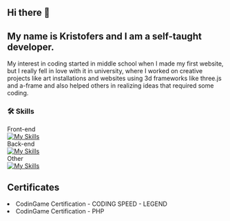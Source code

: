 ## Hi there 👋 
## My name is Kristofers and I am a self-taught developer.
My interest in coding started in middle school when I made my first website, but I really fell in love with it in university, where I worked on creative projects like art installations and websites using 3d frameworks like three.js and a-frame and also helped others in realizing ideas that required some coding.

### 🛠 Skills<br>
Front-end<br>
[![My Skills](https://skillicons.dev/icons?i=js,html,css,bootstrap,threejs,aframe)](https://skillicons.dev)
<br>
Back-end<br>
[![My Skills](https://skillicons.dev/icons?i=php,laravel)](https://skillicons.dev)<br>
Other<br>
[![My Skills](https://skillicons.dev/icons?i=git)](https://skillicons.dev)<br>

## Certificates
<li href="https://www.codingame.com/certification/tqDP-wdlP6KSDSNr_hsS6g">CodinGame Certification - CODING SPEED - LEGEND</li>
<li href="https://www.codingame.com/certification/x2eelA16lUfUirVNClWD4A" >CodinGame Certification - PHP</li>

<!--
**khAntans/khAntans** is a ✨ _special_ ✨ repository because its `README.md` (this file) appears on your GitHub profile.

Here are some ideas to get you started:

- 🔭 I’m currently working on ...
- 🌱 I’m currently learning ...
- 👯 I’m looking to collaborate on ...
- 🤔 I’m looking for help with ...
- 💬 Ask me about ...
- 📫 How to reach me: ...
- 😄 Pronouns: ...
- ⚡ Fun fact: ...
-->
